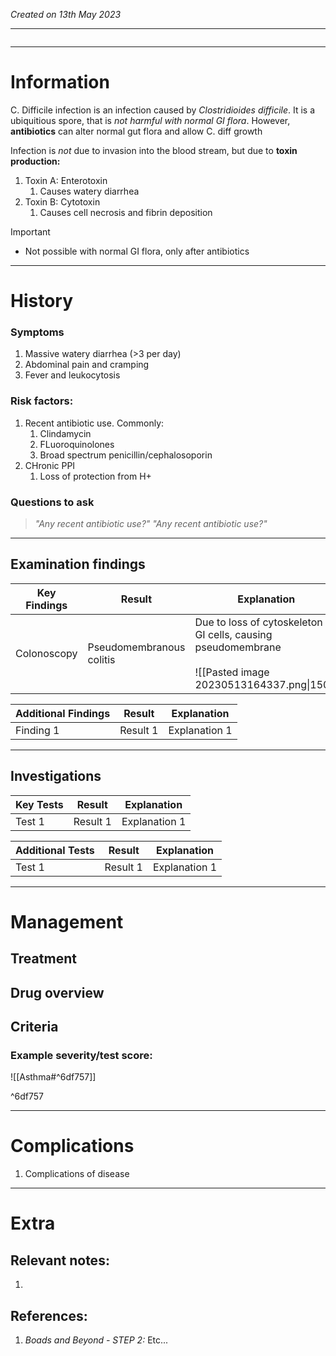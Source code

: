 *Created on 13th May 2023*

---
```toc
```
---

# Information
C. Difficile infection is an infection caused by *Clostridioides difficile*. It is a ubiquitious spore, that is *not harmful with normal GI flora*. However, **antibiotics** can alter normal gut flora and allow C. diff growth

Infection is *not* due to invasion into the blood stream, but due to **toxin production:**
1. Toxin A: Enterotoxin
	1. Causes watery diarrhea
2. Toxin B: Cytotoxin
	1. Causes cell necrosis and fibrin deposition

> [!Important]
- Not possible with normal GI flora, only after antibiotics

--- 
# History
### Symptoms
1. Massive watery diarrhea (>3 per day)
2. Abdominal pain and cramping
3. Fever and leukocytosis

### Risk factors:
1. Recent antibiotic use. Commonly: 
	1. Clindamycin
	2. FLuoroquinolones
	3. Broad spectrum penicillin/cephalosoporin
2. CHronic PPI
	1. Loss of protection from H+

### Questions to ask
>*"Any recent antibiotic use?"*
>*"Any recent antibiotic use?"*

---

## Examination findings
| Key Findings | Result   | Explanation   |
| ------------ | -------- | ------------- |
|Colonoscopy|Pseudomembranous colitis|Due to loss of cytoskeleton in GI cells, causing pseudomembrane <br> <br>![[Pasted image 20230513164337.png\|150]]|

| Additional Findings | Result   | Explanation   |
| ------------------- | -------- | ------------- |
| Finding 1           | Result 1 | Explanation 1 |

---

## Investigations
| Key Tests                 |Result| Explanation                                                                                                                                                     |
| ------------------------- | --- | --------------------------------------------------------------------------------------------------------------------------------------------------------------- |
| Test 1                    |Result 1| Explanation 1                                                                                                                                                        |

| Additional Tests               |  Result   | Explanation                |
| ------------------------------ | --- | --------------------- |
| Test 1                            |  Result 1   | Explanation 1 |

---

# Management
## Treatment

## Drug overview

## Criteria
### Example severity/test score:
![[Asthma#^6df757]]

^6df757

---

# Complications
1. Complications of disease

---

# Extra
## Relevant notes:
1. 
## References:
1. *Boads and Beyond - STEP 2:* Etc...
